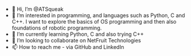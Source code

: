 - 👋 Hi, I’m @ATSqueak
- 👀 I’m interested in programming, and languages such as Python, C and C++. I want to explore the basics of OS programming and then also foundations of robotic programming. 
- 🌱 I’m currently learning Python, C and also trying C++
- 💞️ I’m looking to collaborate on NetFruit Technologies
- 📫 How to reach me - via GitHub and LinkedIn

<!---
ATSqueak/ATSqueak is a ✨ special ✨ repository because its `README.md` (this file) appears on your GitHub profile.
You can click the Preview link to take a look at your changes.
--->
